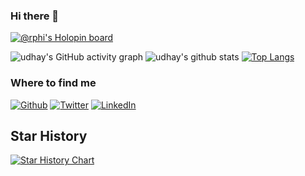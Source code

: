 ### Hi there 👋

[![@rphi's Holopin board](https://holopin.io/api/user/board?user=udhayprakash)](https://www.holopin.io/@udhayprakash)

<!--
**udhayprakash/udhayprakash** is a ✨ _special_ ✨ repository because its `README.md` (this file) appears on your GitHub profile.

Here are some ideas to get you started:

- 🔭 I’m currently working on ...
- 🌱 I’m currently learning ...
- 👯 I’m looking to collaborate on ...
- 🤔 I’m looking for help with ...
- 💬 Ask me about ...
- 📫 How to reach me: ...
- 😄 Pronouns: ...
- ⚡ Fun fact: ...
-->

![udhay's GitHub activity graph](https://activity-graph.herokuapp.com/graph?username=udhayprakash&hide_border=true&theme=redical)
![udhay's github stats](https://github-readme-stats.vercel.app/api?username=udhayprakash&show_icons=true&theme=radical&count_private=true)
[![Top Langs](https://github-readme-stats.vercel.app/api/top-langs/?username=udhayprakash&layout=compact&theme=radical)](https://github.com/anuraghazra/github-readme-stats)

<h3>Where to find me</h3>
<p>
	<a href="https://github.com/udhayprakash" target="_blank"><img alt="Github" src="https://img.shields.io/badge/GitHub-%2312100E.svg?&style=for-the-badge&logo=Github&logoColor=white" /></a> 
	<a href="https://twitter.com/uday3prakash" target="_blank"><img alt="Twitter" src="https://img.shields.io/badge/twitter-%231DA1F2.svg?&style=for-the-badge&logo=twitter&logoColor=white" /></a> 
	<a href="https://www.linkedin.com/in/udhayprakashpethakamsetty/" target="_blank"><img alt="LinkedIn" src="https://img.shields.io/badge/linkedin-%230077B5.svg?&style=for-the-badge&logo=linkedin&logoColor=white" /></a> 
</p>

## Star History

[![Star History Chart](https://api.star-history.com/svg?repos=udhayprakash/PythonMaterial,udhayprakash/GoLangMaterial,udhayprakash/DataScienceMaterial,udhayprakash/Python_for_interview_preparation,udhayprakash/RustMaterial&type=Date)](https://star-history.com/#udhayprakash/PythonMaterial&udhayprakash/GoLangMaterial&udhayprakash/DataScienceMaterial&udhayprakash/Python_for_interview_preparation&udhayprakash/RustMaterial&Date)
